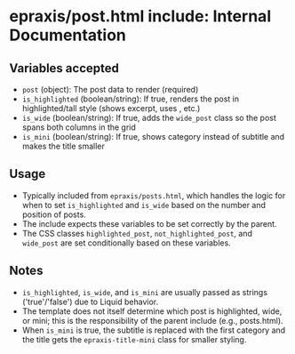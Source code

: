 # epraxis/post.html include: Internal Documentation

## Variables accepted
- `post` (object): The post data to render (required)
- `is_highlighted` (boolean/string): If true, renders the post in highlighted/tall style (shows excerpt, uses <img>, etc.)
- `is_wide` (boolean/string): If true, adds the `wide_post` class so the post spans both columns in the grid
- `is_mini` (boolean/string): If true, shows category instead of subtitle and makes the title smaller

## Usage
- Typically included from `epraxis/posts.html`, which handles the logic for when to set `is_highlighted` and `is_wide` based on the number and position of posts.
- The include expects these variables to be set correctly by the parent.
- The CSS classes `highlighted_post`, `not_highlighted_post`, and `wide_post` are set conditionally based on these variables.

## Notes
- `is_highlighted`, `is_wide`, and `is_mini` are usually passed as strings ('true'/'false') due to Liquid behavior.
- The template does not itself determine which post is highlighted, wide, or mini; this is the responsibility of the parent include (e.g., posts.html).
- When `is_mini` is true, the subtitle is replaced with the first category and the title gets the `epraxis-title-mini` class for smaller styling.
